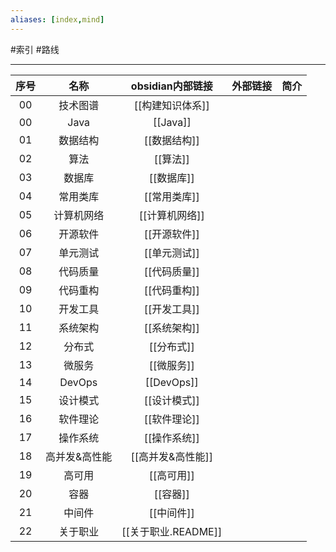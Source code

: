 ```yaml
---
aliases: [index,mind]
---
```

#索引 #路线

---


| 序号 | 名称          | obsidian内部链接    | 外部链接 | 简介 |
| :--: | :-----------: | :-----------------: | :--: | ---- |
| 00   | 技术图谱      | [[构建知识体系]]        |         |      |
| 00   | Java          | [[Java]]            |             |      |
| 01   | 数据结构      | [[数据结构]]        |         |      |
| 02   | 算法          | [[算法]]            |             |      |
| 03   | 数据库        | [[数据库]]          |           |      |
| 04   | 常用类库      | [[常用类库]]        |         |      |
| 05   | 计算机网络    | [[计算机网络]]      |       |      |
| 06   | 开源软件      | [[开源软件]]        |         |      |
| 07   | 单元测试      | [[单元测试]]        |         |      |
| 08   | 代码质量      | [[代码质量]]        |         |      |
| 09   | 代码重构      | [[代码重构]]        |         |      |
| 10   | 开发工具      | [[开发工具]]        |         |      |
| 11   | 系统架构      | [[系统架构]]        |         |      |
| 12   | 分布式        | [[分布式]]          |           |      |
| 13   | 微服务        | [[微服务]]          |           |      |
| 14   | DevOps        | [[DevOps]]          |           |      |
| 15   | 设计模式      | [[设计模式]]        |         |      |
| 16   | 软件理论      | [[软件理论]]        |         |      |
| 17   | 操作系统      | [[操作系统]]        |         |      |
| 18   | 高并发&高性能 | [[高并发&高性能]]   |    |      |
| 19   | 高可用        | [[高可用]]          |           |      |
| 20   | 容器          | [[容器]]            |             |      |
| 21   | 中间件        | [[中间件]]          |           |      |
| 22   | 关于职业      | [[关于职业.README]] |  |         |

